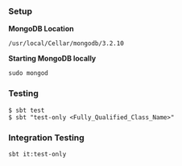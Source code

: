 ### Setup
**MongoDB Location**
```
/usr/local/Cellar/mongodb/3.2.10
```

**Starting MongoDB locally**
```
sudo mongod
```

### Testing
```
$ sbt test
$ sbt "test-only <Fully_Qualified_Class_Name>"
```

### Integration Testing

```
sbt it:test-only
```